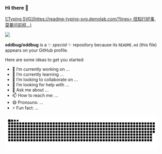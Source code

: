 ### Hi there 👋

[![Typing SVG](https://readme-typing-svg.demolab.com/?lines= 但知行好事,莫要问前程...)](https://git.io/typing-svg)


![](https://github.com/oddbug/oddbug/blob/static/header_.png)

**oddbug/oddbug** is a ✨ _special_ ✨ repository because its `README.md` (this file) appears on your GitHub profile.

Here are some ideas to get you started:

- 🔭 I’m currently working on ...
- 🌱 I’m currently learning ...
- 👯 I’m looking to collaborate on ...
- 🤔 I’m looking for help with ...
- 💬 Ask me about ...
- 📫 How to reach me: ...
- 😄 Pronouns: ...
- ⚡ Fun fact: ...

![](https://github.com/oddbug/oddbug/blob/output/github-contribution-grid-snake.svg)
